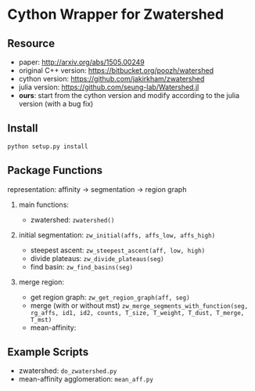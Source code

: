 # Cython Wrapper for Zwatershed

## Resource
- paper: http://arxiv.org/abs/1505.00249
- original C++ version: https://bitbucket.org/poozh/watershed 
- cython version: https://github.com/jakirkham/zwatershed
- julia version: https://github.com/seung-lab/Watershed.jl
- **ours**: start from the cython version and modify according to the julia
  version (with a bug fix)

## Install
`python setup.py install`

## Package Functions
representation: affinity -> segmentation -> region graph

1. main functions:
    - zwatershed: ```zwatershed()```

2. initial segmentation: ```zw_initial(affs, affs_low, affs_high)```
    - steepest ascent: ```zw_steepest_ascent(aff, low, high)```
    - divide plateaus: ```zw_divide_plateaus(seg)```
    - find basin:  ```zw_find_basins(seg)```

3. merge region:  
    - get region graph: ```zw_get_region_graph(aff, seg) ```
    - merge (with or without mst)
    ```zw_merge_segments_with_function(seg, rg_affs, id1, id2, counts, T_size, T_weight, T_dust, T_merge, T_mst)``` 
    - mean-affinity: 

## Example Scripts
- zwatershed: ```do_zwatershed.py```
- mean-affinity agglomeration: ```mean_aff.py```
